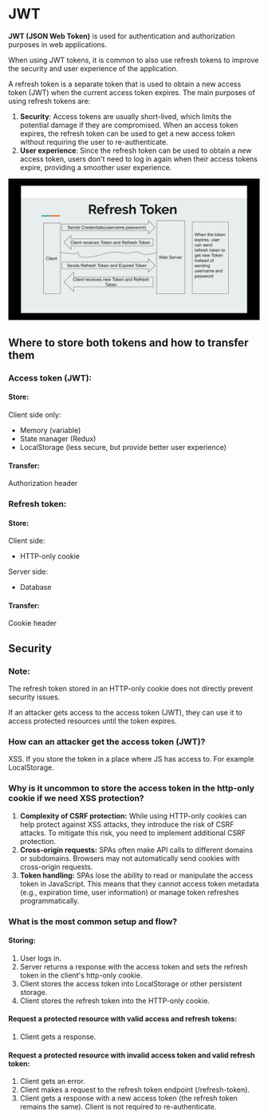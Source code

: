 # JWT

**JWT (JSON Web Token)** is used for authentication and authorization purposes in web applications.

When using JWT tokens, it is common to also use refresh tokens to improve the security and user experience of the application.

A refresh token is a separate token that is used to obtain a new access token (JWT) when the current access token expires. The main purposes of using refresh tokens are:

1. **Security**: Access tokens are usually short-lived, which limits the potential damage if they are compromised. When an access token expires, the refresh token can be used to get a new access token without requiring the user to re-authenticate.
2. **User experience**: Since the refresh token can be used to obtain a new access token, users don't need to log in again when their access tokens expire, providing a smoother user experience.

![img_1.png](img_1.png)

## Where to store both tokens and how to transfer them

### Access token (JWT):
#### Store:
Client side only:
- Memory (variable)
- State manager (Redux)
- LocalStorage (less secure, but provide better user experience)

#### Transfer:
Authorization header

### Refresh token:
#### Store:
Client side:
- HTTP-only cookie

Server side:
- Database

#### Transfer:
Cookie header


## Security

### Note:

The refresh token stored in an HTTP-only cookie does not directly prevent security issues.

If an attacker gets access to the access token (JWT), they can use it to access protected resources until the token expires.


### How can an attacker get the access token (JWT)?
XSS. If you store the token in a place where JS has access to. For example LocalStorage.

### Why is it uncommon to store the access token in the http-only cookie if we need XSS protection?

1. **Complexity of CSRF protection:** While using HTTP-only cookies can help protect against XSS attacks, they introduce the risk of CSRF attacks. To mitigate this risk, you need to implement additional CSRF protection.
2. **Cross-origin requests:** SPAs often make API calls to different domains or subdomains. Browsers may not automatically send cookies with cross-origin requests.
3. **Token handling:** SPAs lose the ability to read or manipulate the access token in JavaScript. This means that they cannot access token metadata (e.g., expiration time, user information) or manage token refreshes programmatically.

### What is the most common setup and flow?

#### Storing:
1. User logs in.
2. Server returns a response with the access token and sets the refresh token in the client's http-only cookie.
3. Client stores the access token into LocalStorage or other persistent storage.
4. Client stores the refresh token into the HTTP-only cookie.

#### Request a protected resource with valid access and refresh tokens:
1. Client gets a response.

#### Request a protected resource with invalid access token and valid refresh token:
1. Client gets an error.
2. Client makes a request to the refresh token endpoint (/refresh-token).
3. Client gets a response with a new access token (the refresh token remains the same). Client is not required to re-authenticate.
